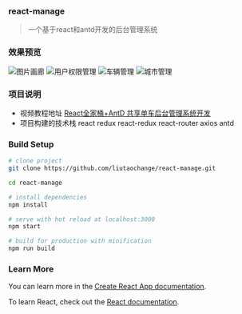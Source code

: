 ### react-manage

> 一个基于react和antd开发的后台管理系统

### 效果预览

![图片画廊](https://web-blog.oss-cn-beijing.aliyuncs.com/images.png)
![用户权限管理](https://web-blog.oss-cn-beijing.aliyuncs.com/permision.png)
![车辆管理](https://web-blog.oss-cn-beijing.aliyuncs.com/map.png)
![城市管理](https://web-blog.oss-cn-beijing.aliyuncs.com/city.png)

### 项目说明

- 视频教程地址 [React全家桶+AntD 共享单车后台管理系统开发](https://coding.imooc.com/class/236.html)
- 项目构建的技术栈 react redux react-redux react-router axios antd 

### Build Setup

``` bash
# clone project
git clone https://github.com/liutaochange/react-manage.git

cd react-manage

# install dependencies
npm install

# serve with hot reload at localhost:3000
npm start 

# build for production with minification
npm run build

```
### Learn More

You can learn more in the [Create React App documentation](https://facebook.github.io/create-react-app/docs/getting-started).

To learn React, check out the [React documentation](https://reactjs.org/).


